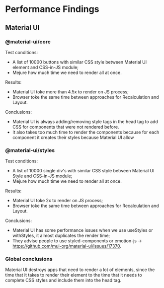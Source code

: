 # Performance Findings

## Material UI

### @material-ui/core
Test conditions:
 - A list of 10000 buttons with similar CSS style between Material UI element and CSS-in-JS module;
 - Mejure how much time we need to render all at once.

Results:
 - Material UI toke more than 4.5x to render on JS process;
 - Browser toke the same time between approaches for Recalculation and Layout.

Conclusions:
 - Material UI is always adding/removing style tags in the head tag to add CSS for components that were not rendered before.
 - It also takes too much time to render the components because for each component it creates their styles because Material UI allow

### @material-ui/styles
Test conditions:
 - A list of 10000 single div's with similar CSS style between Material UI Style and CSS-in-JS module;
 - Mejure how much time we need to render all at once.

Results:
 - Material UI toke 2x to render on JS process;
 - Browser toke the same time between approaches for Recalculation and Layout.

Conclusions:
 - Material UI has some performance issues when we use useStyles or withStyles, it almost duplicates the render time;
 - They advise people to use styled-components or emotion-js -> https://github.com/mui-org/material-ui/issues/17370.

### Global conclusions
Material UI destroys apps that need to render a lot of elements, since the time that it takes to render their element to the time that it needs to complete CSS styles and include them into the head tag.